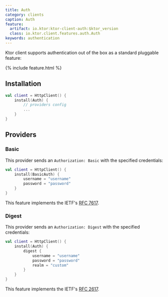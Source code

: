```yaml
---
title: Auth
category: clients
caption: Auth
feature:
  artifact: io.ktor:ktor-client-auth:$ktor_version
  class: io.ktor.client.features.auth.Auth
keywords: authentication
---
```


Ktor client supports authentication out of the box as a standard pluggable feature:

{% include feature.html %}

## Installation

``` kotlin
val client = HttpClient() {
    install(Auth) {
        // providers config
        ...
    }
}
```
## Providers

### Basic 
This provider sends an `Authorization: Basic` with the specified credentials:

```kotlin
val client = HttpClient() {
    install(BasicAuth) {
        username = "username"
        password = "password"
    }
}
```

This feature implements the IETF's [RFC 7617](https://tools.ietf.org/html/rfc7617).

### Digest

This provider sends an `Authorization: Digest` with the specified credentials:

```kotlin
val client = HttpClient() {
    install(Auth) {
        digest {
            username = "username"
            password = "password"
            realm = "custom"
        }
    }
}
```

This feature implements the IETF's [RFC 2617](https://tools.ietf.org/html/rfc2617).
